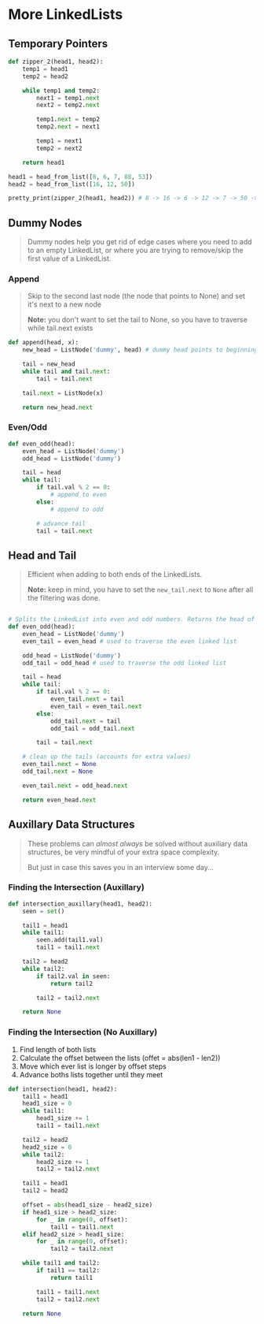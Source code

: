 # More LinkedLists

## Temporary Pointers

```python
def zipper_2(head1, head2):
    temp1 = head1
    temp2 = head2

    while temp1 and temp2:
        next1 = temp1.next
        next2 = temp2.next

        temp1.next = temp2
        temp2.next = next1

        temp1 = next1
        temp2 = next2

    return head1

head1 = head_from_list([8, 6, 7, 88, 53])
head2 = head_from_list([16, 12, 50])

pretty_print(zipper_2(head1, head2)) # 8 -> 16 -> 6 -> 12 -> 7 -> 50 -> 88 -> 53
```

## Dummy Nodes

> Dummy nodes help you get rid of edge cases where you need to add to an empty LinkedList, or where you are trying to remove/skip the first value of a LinkedList.

### Append

> Skip to the second last node (the node that points to None) and set it's next to a new node
>
> **Note:** you don't want to set the tail to None, so you have to traverse while tail.next exists

```python
def append(head, x):
    new_head = ListNode('dummy', head) # dummy head points to beginning on the LinkedList

    tail = new_head
    while tail and tail.next:
        tail = tail.next

    tail.next = ListNode(x)

    return new_head.next
```

### Even/Odd

```python
def even_odd(head):
    even_head = ListNode('dummy')
    odd_head = ListNode('dummy')

    tail = head
    while tail:
        if tail.val % 2 == 0:
            # append to even
        else:
            # append to odd

        # advance tail
        tail = tail.next

```

## Head and Tail

> Efficient when adding to both ends of the LinkedLists.
>
> **Note:** keep in mind, you have to set the `new_tail.next` to `None` after all the filtering was done.

```python

# Splits the LinkedList into even and odd numbers. Returns the head of a LinkedList that has evens then odd numbers.
def even_odd(head):
    even_head = ListNode('dummy')
    even_tail = even_head # used to traverse the even linked list

    odd_head = ListNode('dummy')
    odd_tail = odd_head # used to traverse the odd linked list

    tail = head
    while tail:
        if tail.val % 2 == 0:
            even_tail.next = tail
            even_tail = even_tail.next
        else:
            odd_tail.next = tail
            odd_tail = odd_tail.next

        tail = tail.next

    # clean up the tails (accounts for extra values)
    even_tail.next = None
    odd_tail.next = None

    even_tail.next = odd_head.next

    return even_head.next

```

## Auxillary Data Structures

> These problems can _almost always_ be solved without auxiliary data structures, be very mindful of your extra space complexity.
>
> But just in case this saves you in an interview some day...

### Finding the Intersection (Auxillary)

```python
def intersection_auxillary(head1, head2):
    seen = set()

    tail1 = head1
    while tail1:
        seen.add(tail1.val)
        tail1 = tail1.next

    tail2 = head2
    while tail2:
        if tail2.val in seen:
            return tail2

        tail2 = tail2.next

    return None
```

### Finding the Intersection (No Auxillary)

1. Find length of both lists
2. Calculate the offset between the lists (offet = abs(len1 - len2))
3. Move which ever list is longer by offset steps
4. Advance boths lists together until they meet

```python
def intersection(head1, head2):
    tail1 = head1
    head1_size = 0
    while tail1:
        head1_size += 1
        tail1 = tail1.next

    tail2 = head2
    head2_size = 0
    while tail2:
        head2_size += 1
        tail2 = tail2.next

    tail1 = head1
    tail2 = head2

    offset = abs(head1_size - head2_size)
    if head1_size > head2_size:
        for _ in range(0, offset):
            tail1 = tail1.next
    elif head2_size > head1_size:
        for _ in range(0, offset):
            tail2 = tail2.next

    while tail1 and tail2:
        if tail1 == tail2:
            return tail1

        tail1 = tail1.next
        tail2 = tail2.next

    return None
```
